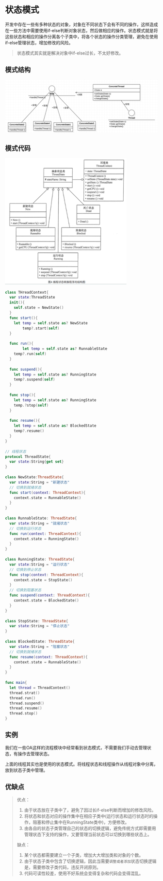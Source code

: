 # 状态模式

开发中存在一些有多种状态的对象，对象在不同状态下会有不同的操作，这样造成在一些方法中需要使用if-else判断对象状态，然后做相应的操作。状态模式就是将这些状态和相应的操作分离各个子类中，将各个状态的操作分类管理，避免在使用if-else管理状态，增加修改的风险。

> 状态模式其实就是解决对象中if-else过长，不太好修改。

## 模式结构

<img src="media/image-20200513212650744.png">

## 模式代码

<img src="media/image-20200513212924448.png" width=400>

```swift
class THreadContext{
  var state:ThreadState
  init(){
    self.state = NewState()
  }
  func start(){
    let temp = self.state as? NewState
		temp?.start(self)
  }
  
  func run(){
		let temp = self.state as? RunnableState
    temp?.run(self)
  }
  
  func suspend(){
    let temp = self.state as? RunningState
    temp?.suspend(self)
  }
  
  func stop(){
    let temp = self.state as? RunningState
    temp.?stop(self)
  }
  
  func resume(){
    let temp = self.state as? BlockedState
    temp?.resume()
  }
}

// 线程状态
protocol ThreadState{
  var state:String{get set}
}

class NewState:ThreadState{
  var state:String = "新建状态"
  // 切换到就绪状态
  func start(context: ThreadContext){
    context.state = RunnableState()
  }
}

class RunnableState: ThreadState{
  var state:String = "就绪状态"
  // 切换到运行状态
  func run(context: ThreadContext){
    context.state = RunningState()
  }  
}

class RunningState: ThreadState{
  var state:String = "运行状态"
  // 切换到停止状态
  func stop(context: ThreadContext){
    context.state = StopState()
  }
  // 切换到阻塞状态
  func suspend(context: ThreadContext){
    context.state = BlockedState()
  }
}

class StopState: ThreadState{
  var state:String = "停止状态"
}

class BlockedState: ThreadState{
  var state:String = "阻塞状态"
  // 切换到就绪状态
  func resume(context: ThreadContext){
    context.state = RunnableState()
  }
}

func main{
  let thread = ThreadContext()
  thread.strat()
  thread.run()
  thread.suspend()
  thread.resume()
  thread.stop()
}
```

## 实例

我们在一些OA这样的流程模块中经常看到状态模式，不需要我们手动去管理状态，有操作去管理状态。

上面的线程其实也是使用的状态模式。将线程状态和线程操作从线程对象中分离，放到状态子类中管理。

## 优缺点

> 优点：
>
> 1. 由于状态放在子类中了，避免了因过长if-else判断而增加的修改风险。
> 2. 将状态和状态对应的操作集中在相应子类中(运行状态和运行状态时的操作，阻塞和停止集中在RunningState类中)，方便修改。
> 3. 由各自的状态子类管理自己的状态的切换逻辑，避免传统方式即需要用管理状态下支持的操作，又要管理当前状态可以切换到哪些状态上。
>
> 缺点：
>
> 1. 某个状态都需要建立一个子类，增加大大增加类和对象的个数。
> 2. 由于状态子类中包含了切换逻辑，因此当需要`调整或者添加`状态切换逻辑是，需要修改子类代码，违反开闭原则。
> 3. 代码可读性较差，使用不好系统会变得复杂和代码会变得混乱。